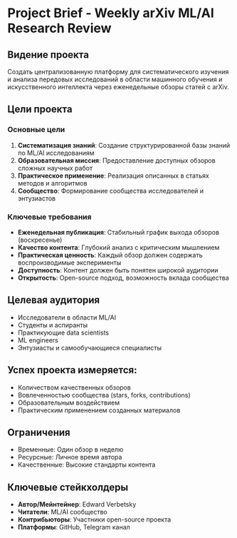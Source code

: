 # Project Brief - Weekly arXiv ML/AI Research Review

## Видение проекта
Создать централизованную платформу для систематического изучения и анализа передовых исследований в области машинного обучения и искусственного интеллекта через еженедельные обзоры статей с arXiv.

## Цели проекта

### Основные цели
1. **Систематизация знаний**: Создание структурированной базы знаний по ML/AI исследованиям
2. **Образовательная миссия**: Предоставление доступных обзоров сложных научных работ
3. **Практическое применение**: Реализация описанных в статьях методов и алгоритмов
4. **Сообщество**: Формирование сообщества исследователей и энтузиастов

### Ключевые требования
- **Еженедельная публикация**: Стабильный график выхода обзоров (воскресенье)
- **Качество контента**: Глубокий анализ с критическим мышлением
- **Практическая ценность**: Каждый обзор должен содержать воспроизводимые эксперименты
- **Доступность**: Контент должен быть понятен широкой аудитории
- **Открытость**: Open-source подход, возможность вклада сообщества

## Целевая аудитория
- Исследователи в области ML/AI
- Студенты и аспиранты
- Практикующие data scientists
- ML engineers
- Энтузиасты и самообучающиеся специалисты

## Успех проекта измеряется:
- Количеством качественных обзоров
- Вовлеченностью сообщества (stars, forks, contributions)
- Образовательным воздействием
- Практическим применением созданных материалов

## Ограничения
- Временные: Один обзор в неделю
- Ресурсные: Личное время автора
- Качественные: Высокие стандарты контента

## Ключевые стейкхолдеры
- **Автор/Мейнтейнер**: Edward Verbetsky
- **Читатели**: ML/AI сообщество
- **Контрибьюторы**: Участники open-source проекта
- **Платформы**: GitHub, Telegram канал 